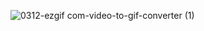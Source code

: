 ![0312-ezgif com-video-to-gif-converter (1)](https://github.com/Flyer-DM/arduino_uno_mini_prs/assets/113033685/1d359cdd-abfc-484c-8cc0-ca46fa55dd42)
